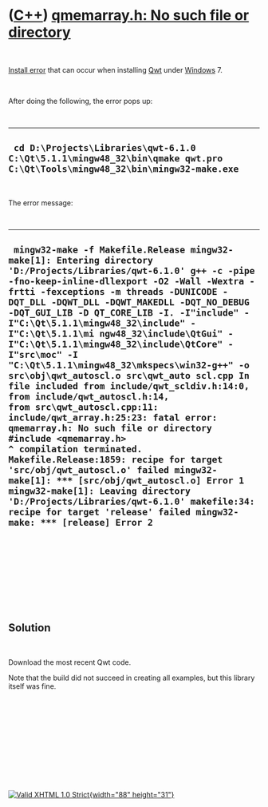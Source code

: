



 

 

 

 

 

([C++](Cpp.htm)) [qmemarray.h: No such file or directory](CppInstallErrorQmemarrayHnoSuchFileOrDirectory.htm)
=============================================================================================================

 

[Install error](CppInstallError.htm) that can occur when installing
[Qwt](CppQwt.htm) under [Windows](CppWindows.htm) 7.

 

After doing the following, the error pops up:

 

  ----------------------------------------------------------------------------------------------------------------------------
  ` cd D:\Projects\Libraries\qwt-6.1.0 C:\Qt\5.1.1\mingw48_32\bin\qmake qwt.pro C:\Qt\Tools\mingw48_32\bin\mingw32-make.exe`
  ----------------------------------------------------------------------------------------------------------------------------

 

The error message:

 

  -------------------------------------------------------------------------------------------------------------------------------------------------------------------------------------------------------------------------------------------------------------------------------------------------------------------------------------------------------------------------------------------------------------------------------------------------------------------------------------------------------------------------------------------------------------------------------------------------------------------------------------------------------------------------------------------------------------------------------------------------------------------------------------------------------------------------------------------------------------------------------------------------------------------------------------------------------------------------------------------------------------------------------------------------------------------------------------------------------------------------------------
  ` mingw32-make -f Makefile.Release mingw32-make[1]: Entering directory 'D:/Projects/Libraries/qwt-6.1.0' g++ -c -pipe -fno-keep-inline-dllexport -O2 -Wall -Wextra -frtti -fexceptions -m threads -DUNICODE -DQT_DLL -DQWT_DLL -DQWT_MAKEDLL -DQT_NO_DEBUG -DQT_GUI_LIB -D QT_CORE_LIB -I. -I"include" -I"C:\Qt\5.1.1\mingw48_32\include" -I"C:\Qt\5.1.1\mi ngw48_32\include\QtGui" -I"C:\Qt\5.1.1\mingw48_32\include\QtCore" -I"src\moc" -I "C:\Qt\5.1.1\mingw48_32\mkspecs\win32-g++" -o src\obj\qwt_autoscl.o src\qwt_auto scl.cpp In file included from include/qwt_scldiv.h:14:0,                  from include/qwt_autoscl.h:14,                  from src\qwt_autoscl.cpp:11: include/qwt_array.h:25:23: fatal error: qmemarray.h: No such file or directory  #include <qmemarray.h>                        ^ compilation terminated. Makefile.Release:1859: recipe for target 'src/obj/qwt_autoscl.o' failed mingw32-make[1]: *** [src/obj/qwt_autoscl.o] Error 1 mingw32-make[1]: Leaving directory 'D:/Projects/Libraries/qwt-6.1.0' makefile:34: recipe for target 'release' failed mingw32-make: *** [release] Error 2`
  -------------------------------------------------------------------------------------------------------------------------------------------------------------------------------------------------------------------------------------------------------------------------------------------------------------------------------------------------------------------------------------------------------------------------------------------------------------------------------------------------------------------------------------------------------------------------------------------------------------------------------------------------------------------------------------------------------------------------------------------------------------------------------------------------------------------------------------------------------------------------------------------------------------------------------------------------------------------------------------------------------------------------------------------------------------------------------------------------------------------------------------

 

 

 

 

 

Solution
--------

 

Download the most recent Qwt code.

Note that the build did not succeed in creating all examples, but this
library itself was fine.

 

 

 

 

 





 

[![Valid XHTML 1.0 Strict](valid-xhtml10.png){width="88"
height="31"}](http://validator.w3.org/check?uri=referer)
